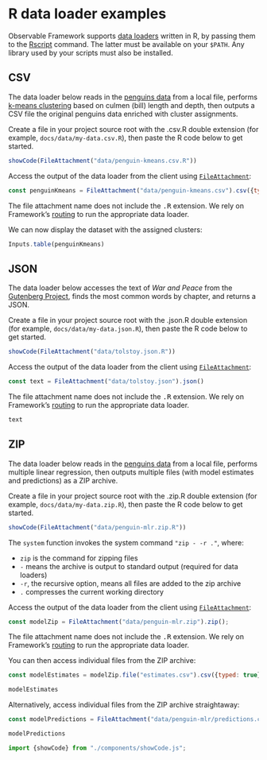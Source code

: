 # R data loader examples

Observable Framework supports [data loaders](../loaders) written in R, by passing them to the [Rscript](https://www.r-project.org/) command. The latter must be available on your `$PATH`. Any library used by your scripts must also be installed.

## CSV

The data loader below reads in the [penguins data](https://journal.r-project.org/articles/RJ-2022-020/) from a local file, performs [k-means clustering](https://en.wikipedia.org/wiki/K-means_clustering) based on culmen (bill) length and depth, then outputs a CSV file the original penguins data enriched with cluster assignments.

Create a file in your project source root with the .csv.R double extension (for example, `docs/data/my-data.csv.R`), then paste the R code below to get started.

```js
showCode(FileAttachment("data/penguin-kmeans.csv.R"))
```

Access the output of the data loader from the client using [`FileAttachment`](https://observablehq.com/framework/javascript/files):

```js echo
const penguinKmeans = FileAttachment("data/penguin-kmeans.csv").csv({typed: true});
```

<p class="tip">The file attachment name does not include the <tt>.R</tt> extension. We rely on Framework’s <a href="https://observablehq.com/framework/routing">routing</a> to run the appropriate data loader.

We can now display the dataset with the assigned clusters:

```js
Inputs.table(penguinKmeans)
```

## JSON

The data loader below accesses the text of _War and Peace_ from the [Gutenberg Project](https://www.gutenberg.org/ebooks/2600), finds the most common words by chapter, and returns a JSON.

Create a file in your project source root with the .json.R double extension (for example, `docs/data/my-data.json.R`), then paste the R code below to get started.

```js
showCode(FileAttachment("data/tolstoy.json.R"))
```

Access the output of the data loader from the client using [`FileAttachment`](https://observablehq.com/framework/javascript/files):

```js echo
const text = FileAttachment("data/tolstoy.json").json()
```

<p class="tip">The file attachment name does not include the <tt>.R</tt> extension. We rely on Framework’s <a href="https://observablehq.com/framework/routing">routing</a> to run the appropriate data loader.

```js echo
text
```

## ZIP

The data loader below reads in the [penguins data](https://journal.r-project.org/articles/RJ-2022-020/) from a local file, performs multiple linear regression, then outputs multiple files (with model estimates and predictions) as a ZIP archive.

Create a file in your project source root with the .zip.R double extension (for example, `docs/data/my-data.zip.R`), then paste the R code below to get started.

```js
showCode(FileAttachment("data/penguin-mlr.zip.R"))
```

The `system` function invokes the system command `"zip - -r ."`, where:

- `zip` is the command for zipping files
- `-` means the archive is output to standard output (required for data loaders)
- `-r`, the recursive option, means all files are added to the zip archive
- `.` compresses the current working directory

Access the output of the data loader from the client using [`FileAttachment`](https://observablehq.com/framework/javascript/files):

```js echo
const modelZip = FileAttachment("data/penguin-mlr.zip").zip();
```

<p class="tip">The file attachment name does not include the <tt>.R</tt> extension. We rely on Framework’s <a href="https://observablehq.com/framework/routing">routing</a> to run the appropriate data loader.

You can then access individual files from the ZIP archive:

```js echo
const modelEstimates = modelZip.file("estimates.csv").csv({typed: true});
```

```js echo
modelEstimates
```

Alternatively, access individual files from the ZIP archive straightaway:

```js echo
const modelPredictions = FileAttachment("data/penguin-mlr/predictions.csv").csv({typed: true})
```

```js echo
modelPredictions
```

```js
import {showCode} from "./components/showCode.js";
```
